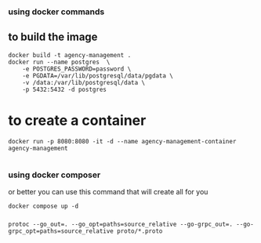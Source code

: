 ### using docker commands

## to build the image

```shell
docker build -t agency-management .
docker run --name postgres  \
    -e POSTGRES_PASSWORD=password \
	-e PGDATA=/var/lib/postgresql/data/pgdata \
	-v /data:/var/lib/postgresql/data \
    -p 5432:5432 -d postgres
```

# to create a container

```shell
docker run -p 8080:8080 -it -d --name agency-management-container agency-management
```

```shell

```

### using docker composer 
or better you can use this command that will create all for you 

```shell
docker compose up -d
```

### 


```shell
protoc --go_out=. --go_opt=paths=source_relative --go-grpc_out=. --go-grpc_opt=paths=source_relative proto/*.proto
```
